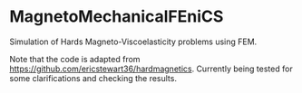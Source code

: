 # MagnetoMechanicalFEniCS

Simulation of Hards Magneto-Viscoelasticity problems using FEM.

Note that the code is adapted from https://github.com/ericstewart36/hardmagnetics.
Currently being tested for some clarifications and checking the results.